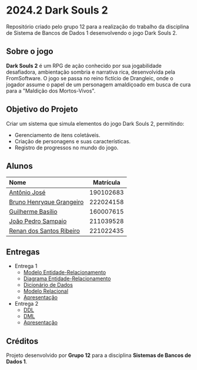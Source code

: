 # 2024.2 Dark Souls 2
Repositório criado pelo grupo 12 para a realização do trabalho da disciplina de Sistema de Bancos de Dados 1 desenvolvendo o jogo Dark Souls 2.
## Sobre o jogo
**Dark Souls 2** é um RPG de ação conhecido por sua jogabilidade desafiadora, ambientação sombria e narrativa rica, desenvolvida pela FromSoftware. O jogo se passa no reino fictício de Drangleic, onde o jogador assume o papel de um personagem amaldiçoado em busca de cura para a "Maldição dos Mortos-Vivos". 
## Objetivo do Projeto  
Criar um sistema que simula elementos do jogo Dark Souls 2, permitindo:  
- Gerenciamento de itens coletáveis.  
- Criação de personagens e suas características.  
- Registro de progressos no mundo do jogo.

## Alunos

| Nome                                                               | Matrícula |
| :----------------------------------------------------------------- | :-------: |
| [Antônio José](https://github.com/antonioleaojr)       | 190102683 |
| [Bruno Henryque Grangeiro](https://github.com/BGrangeiro) | 222024158 |
| [Guilherme Basílio](https://github.com/GuilhermeBES) | 160007615 |
| [João Pedro Sampaio](https://github.com/jopesmp)                 | 211039528 |
| [Renan dos Santos Ribeiro](https://github.com/rsribeiro1)                 | 221022435 |

## Entregas

- Entrega 1
  - [Modelo Entidade-Relacionamento](https://github.com/SBD1/2024.2-Dark-Souls2/blob/main/docs/entrega1/MER.md)
  - [Diagrama Entidade-Relacionamento](https://github.com/SBD1/2024.2-Dark-Souls2/blob/main/docs/entrega1/DER.md)
  - [Dicionário de Dados](https://github.com/SBD1/2024.2-Dark-Souls2/blob/main/docs/entrega1/DD.md)
  - [Modelo Relacional](https://github.com/SBD1/2024.2-Dark-Souls2/blob/main/docs/entrega1/MRel.md)
  - [Apresentação](https://www.youtube.com/watch?v=rSW3RDE5qOA)
- Entrega 2
  - [DDL](https://github.com/SBD1/2024.2-Dark-Souls2/blob/main/jogo/db/ddl.sql)
  - [DML](https://github.com/SBD1/2024.2-Dark-Souls2/blob/main/jogo/db/dml.sql)
  - [Apresentação](https://www.youtube.com/watch?v=msGEqk2WApU)

## Créditos  
Projeto desenvolvido por **Grupo 12** para a disciplina **Sistemas de Bancos de Dados 1**.  

